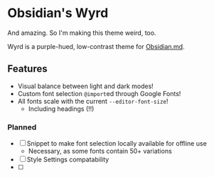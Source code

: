 # Obsidian's Wyrd

And amazing. So I'm making this theme weird, too.

Wyrd is a purple-hued, low-contrast theme for [Obsidian.md](https://obsidian.md).

## Features

- Visual balance between light and dark modes!
- Custom font selection `@import`ed through Google Fonts!
- All fonts scale with the current `--editor-font-size`!
  - Including headings (!!)

### Planned

- [ ] Snippet to make font selection locally available for offline use
  - Necessary, as some fonts contain 50+ variations
- [ ] Style Settings compatability
- [ ] 